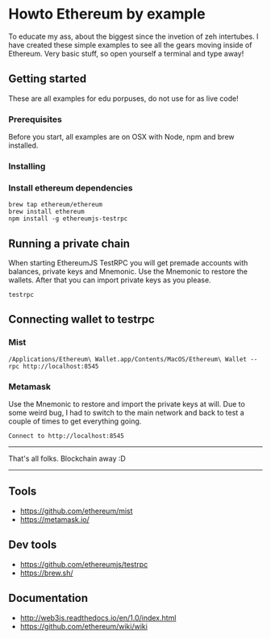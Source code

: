 # Howto Ethereum by example
To educate my ass, about the biggest since the invetion of zeh intertubes. I have created these simple examples to see all the gears moving inside of Ethereum. Very basic stuff, so open yourself a terminal and type away!

## Getting started
These are all examples for edu porpuses, do not use for as live code!

### Prerequisites
Before you start, all examples are on OSX with Node, npm and brew installed.

### Installing
### Install ethereum dependencies
    brew tap ethereum/ethereum
    brew install ethereum
    npm install -g ethereumjs-testrpc

## Running a private chain
When starting EthereumJS TestRPC you will get premade accounts with balances, private keys and Mnemonic. Use the Mnemonic to restore the wallets. After that you can import private keys as you please.

    testrpc

## Connecting wallet to testrpc
### Mist
    /Applications/Ethereum\ Wallet.app/Contents/MacOS/Ethereum\ Wallet --rpc http://localhost:8545

### Metamask
Use the Mnemonic to restore and import the private keys at will. Due to some weird bug, I had to switch to the main network and back to test a couple of times to get everything going.
    
    Connect to http://localhost:8545

----

That's all folks. Blockchain away :D

----
## Tools
- https://github.com/ethereum/mist
- https://metamask.io/

## Dev tools
- https://github.com/ethereumjs/testrpc
- https://brew.sh/

## Documentation
- http://web3js.readthedocs.io/en/1.0/index.html
- https://github.com/ethereum/wiki/wiki